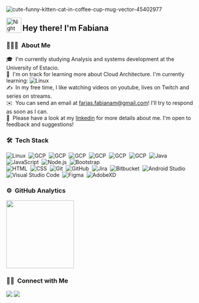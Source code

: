 
![cute-funny-kitten-cat-in-coffee-cup-mug-vector-45402977](https://user-images.githubusercontent.com/47903743/228850424-c3194887-a911-4129-ab92-7b4117e4746b.jpg)


<img alt="Night Coding" src="./assets/Hand%20Wave.gif" width='40' align="left"/><h2>Hey there! I'm Fabiana</h2>

<!-- ## 👋 &nbsp;Hey there! I'm Fabiana -->

### 👨🏻‍💻 &nbsp;About Me

🎓 &nbsp;I'm currently studying Analysis and systems development at the University of Estacio.\
🌱 &nbsp;I'm on track for learning more about Cloud Architecture. I'm currently learning: ![Linux](https://img.shields.io/badge/-aws-05122A?style=flat&logo=amazon)&nbsp;
\
✍️ &nbsp;In my free time, I like watching videos on youtube, lives on Twitch and series on streams.\
✉️ &nbsp;You can send an email at farias.fabianam@gmail.com! I'll try to respond as soon as I can.\
📄 &nbsp;Please have a look at my [linkedin](https://www.linkedin.com/in/farias-fabianam/) for more details about me. I'm open to feedback and suggestions!


### 🛠 &nbsp;Tech Stack

![Linux](https://img.shields.io/badge/-linux-05122A?style=flat&logo=linux)&nbsp;
![GCP](https://img.shields.io/badge/-googlecloud-05122A?style=flat&logo=googlecloud)&nbsp;
![GCP](https://img.shields.io/badge/-terraform-05122A?style=flat&logo=terraform)&nbsp;
![GCP](https://img.shields.io/badge/-kubernetes-05122A?style=flat&logo=kubernetes)&nbsp;
![GCP](https://img.shields.io/badge/-jenkins-05122A?style=flat&logo=jenkins)&nbsp;
![GCP](https://img.shields.io/badge/-android-05122A?style=flat&logo=android)&nbsp;
![GCP](https://img.shields.io/badge/-kotlin-05122A?style=flat&logo=kotlin)&nbsp;
![Java](https://img.shields.io/badge/-Java-05122A?style=flat&logo=Java&logoColor=FFA518)&nbsp;
![JavaScript](https://img.shields.io/badge/-JavaScript-05122A?style=flat&logo=javascript)&nbsp;
![Node.js](https://img.shields.io/badge/-Node.js-05122A?style=flat&logo=node.js)&nbsp;
![Bootstrap](https://img.shields.io/badge/-Bootstrap-05122A?style=flat&logo=bootstrap&logoColor=563D7C)\
![HTML](https://img.shields.io/badge/-HTML-05122A?style=flat&logo=HTML5)&nbsp;
![CSS](https://img.shields.io/badge/-CSS-05122A?style=flat&logo=CSS3&logoColor=1572B6)&nbsp;
![Git](https://img.shields.io/badge/-Git-05122A?style=flat&logo=git)&nbsp;
![GitHub](https://img.shields.io/badge/-GitHub-05122A?style=flat&logo=github)&nbsp;
![Jira](https://img.shields.io/badge/-jira-05122A?style=flat&logo=jira)&nbsp;
![Bitbucket](https://img.shields.io/badge/-bitbucket-05122A?style=flat&logo=bitbucket)&nbsp;
![Android Studio](https://img.shields.io/badge/-androidstudio-05122A?style=flat&logo=androidstudio)&nbsp;
![Visual Studio Code](https://img.shields.io/badge/-Visual%20Studio%20Code-05122A?style=flat&logo=visual-studio-code&logoColor=007ACC)&nbsp;
![Figma](https://img.shields.io/badge/-figma-05122A?style=flat&logo=figma)&nbsp;
![AdobeXD](https://img.shields.io/badge/-adobexd-05122A?style=flat&logo=adobexd)&nbsp;


### ⚙️ &nbsp;GitHub Analytics

<p align="left">
<a href="https://github.com/AVS1508">
   <img height="180em" src="https://github-readme-stats-eight-theta.vercel.app/api/top-langs/?username=fabianafarias&layout=compact&langs_count=8&theme=algolia"/>
</a>
  </a>
</p>

### 🤝🏻 &nbsp;Connect with Me

<p align="left">
<a href="https://linkedin.com/in/farias-fabianam"><img src="https://img.shields.io/badge/-Fabiana%20Farias%20-0077B5?style=flat&logo=Linkedin&logoColor=white"/></a>
<a href="mailto:farias.fabianam@gmail.com"><img src="https://img.shields.io/badge/-farias.fabianam@gmail.com-D14836?style=flat&logo=Gmail&logoColor=white"/></a>
